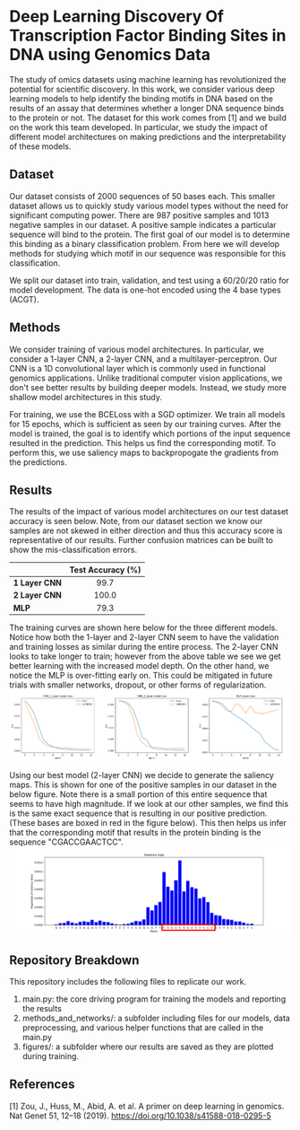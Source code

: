 # Deep Learning Discovery Of Transcription Factor Binding Sites in DNA using Genomics Data 
The study of omics datasets using machine learning has revolutionized the potential for scientific discovery.
In this work, we consider various deep learning models to help identify the binding motifs in DNA based
on the results of an assay that determines whether a longer DNA sequence binds to the protein or not.
The dataset for this work comes from [1] and we build on the work this team developed. In particular, we study
the impact of different model architectures on making predictions and the interpretability of these models.


## Dataset
Our dataset consists of 2000 sequences of 50 bases each. This smaller dataset allows us to quickly study various
model types without the need for significant computing power. There are 987 positive samples and 1013 negative samples
in our dataset. A positive sample indicates a particular sequence will bind to the protein. The first goal
of our model is to determine this binding as a binary classification problem. From here we will develop methods
for studying which motif in our sequence was responsible for this classification. 

We split our dataset into train, validation, and test using a 60/20/20 ratio for model development. The data is one-hot
encoded using the 4 base types (ACGT). 

## Methods
We consider training of various model architectures. In particular, we consider a 1-layer CNN, a 2-layer CNN, and a
multilayer-perceptron. Our CNN is a 1D convolutional layer which is commonly used in functional genomics applications. Unlike
traditional computer vision applications, we don't see better results by building deeper models. Instead, we study
more shallow model architectures in this study. 

For training, we use the BCELoss with a SGD optimizer. We train all models for 15 epochs, which is sufficient
as seen by our training curves. After the model is trained, the goal is to identify which portions of the input sequence resulted in the prediction.
This helps us find the corresponding motif. To perform this, we use saliency maps to backpropogate the gradients
from the predictions.

## Results
The results of the impact of various model architectures on our test dataset accuracy is seen below. Note, from
our dataset section we know our samples are not skewed in either direction and thus this accuracy score is representative
of our results. Further confusion matrices can be built to show the mis-classification errors. 

|                 | **Test Accuracy (%)** |
|-----------------|:---------------------:|
| **1 Layer CNN** |         99.7          |
| **2 Layer CNN** |         100.0         |
| **MLP**         |         79.3          |

The training curves are shown here below for the three different models. Notice how both the 1-layer and 2-layer
CNN seem to have the validation and training losses as similar during the entire process. The 2-layer CNN looks to take
longer to train; however from the above table we see we get better learning with the increased model depth. On the other hand, we
notice the MLP is over-fitting early on. This could be mitigated in future trials with smaller networks, dropout, or
other forms of regularization. 
![](figures/all_training_curves.png)

Using our best model (2-layer CNN) we decide to generate the saliency maps. This is shown for one of the 
positive samples in our dataset in the below figure. Note there is a small portion of this entire sequence that
seems to have high magnitude. If we look at our other samples, we find this is the same exact sequence that is
resulting in our positive prediction. (These bases are boxed in red in the figure below). This then helps us infer that 
the corresponding motif that results in the protein binding is the sequence "CGACCGAACTCC".
![](figures/sal_map_visual.png)

## Repository Breakdown
This repository includes the following files to replicate our work.
1. main.py: the core driving program for training the models and reporting the results
2. methods_and_networks/: a subfolder including files for our models, data preprocessing, and various helper functions that are called in the main.py
3. figures/: a subfolder where our results are saved as they are plotted during training.


## References
[1] Zou, J., Huss, M., Abid, A. et al. A primer on deep learning in genomics. Nat Genet 51, 12–18 (2019). https://doi.org/10.1038/s41588-018-0295-5

